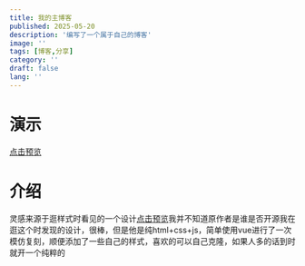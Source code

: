 ```yaml
---
title: 我的主博客
published: 2025-05-20
description: '编写了一个属于自己的博客'
image: ''
tags: [博客,分享]
category: ''
draft: false 
lang: ''
---
```

# 演示
[点击预览](https://fengyegf.cn/)
# 介绍
灵感来源于逛样式时看见的一个设计[点击预览](https://codepen.io/leonam-silva-de-souza)我并不知道原作者是谁是否开源我在逛这个时发现的设计，很棒，但是他是纯html+css+js，简单使用vue进行了一次模仿复刻，顺便添加了一些自己的样式，喜欢的可以自己克隆，如果人多的话到时就开一个纯粹的